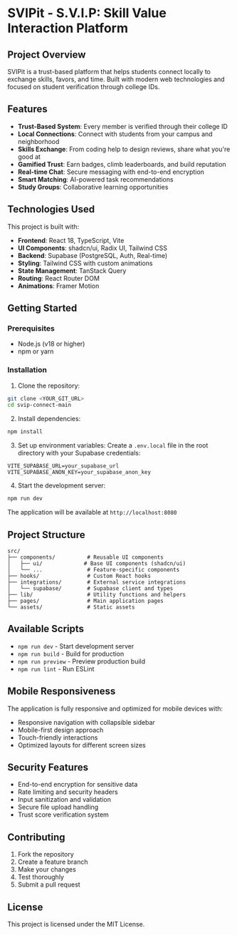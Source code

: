 # SVIPit - S.V.I.P: Skill Value Interaction Platform

## Project Overview

SVIPit is a trust-based platform that helps students connect locally to exchange skills, favors, and time. Built with modern web technologies and focused on student verification through college IDs.

## Features

- **Trust-Based System**: Every member is verified through their college ID
- **Local Connections**: Connect with students from your campus and neighborhood
- **Skills Exchange**: From coding help to design reviews, share what you're good at
- **Gamified Trust**: Earn badges, climb leaderboards, and build reputation
- **Real-time Chat**: Secure messaging with end-to-end encryption
- **Smart Matching**: AI-powered task recommendations
- **Study Groups**: Collaborative learning opportunities

## Technologies Used

This project is built with:

- **Frontend**: React 18, TypeScript, Vite
- **UI Components**: shadcn/ui, Radix UI, Tailwind CSS
- **Backend**: Supabase (PostgreSQL, Auth, Real-time)
- **Styling**: Tailwind CSS with custom animations
- **State Management**: TanStack Query
- **Routing**: React Router DOM
- **Animations**: Framer Motion

## Getting Started

### Prerequisites

- Node.js (v18 or higher)
- npm or yarn

### Installation

1. Clone the repository:
```bash
git clone <YOUR_GIT_URL>
cd svip-connect-main
```

2. Install dependencies:
```bash
npm install
```

3. Set up environment variables:
Create a `.env.local` file in the root directory with your Supabase credentials:
```
VITE_SUPABASE_URL=your_supabase_url
VITE_SUPABASE_ANON_KEY=your_supabase_anon_key
```

4. Start the development server:
```bash
npm run dev
```

The application will be available at `http://localhost:8080`

## Project Structure

```
src/
├── components/          # Reusable UI components
│   ├── ui/             # Base UI components (shadcn/ui)
│   └── ...              # Feature-specific components
├── hooks/               # Custom React hooks
├── integrations/        # External service integrations
│   └── supabase/        # Supabase client and types
├── lib/                 # Utility functions and helpers
├── pages/               # Main application pages
└── assets/              # Static assets
```

## Available Scripts

- `npm run dev` - Start development server
- `npm run build` - Build for production
- `npm run preview` - Preview production build
- `npm run lint` - Run ESLint

## Mobile Responsiveness

The application is fully responsive and optimized for mobile devices with:
- Responsive navigation with collapsible sidebar
- Mobile-first design approach
- Touch-friendly interactions
- Optimized layouts for different screen sizes

## Security Features

- End-to-end encryption for sensitive data
- Rate limiting and security headers
- Input sanitization and validation
- Secure file upload handling
- Trust score verification system

## Contributing

1. Fork the repository
2. Create a feature branch
3. Make your changes
4. Test thoroughly
5. Submit a pull request

## License

This project is licensed under the MIT License.